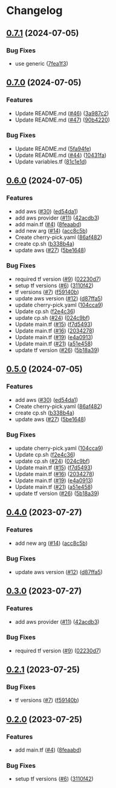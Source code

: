 # Changelog

## [0.7.1](https://github.com/maxsxu/demo-release-please-action/compare/v0.7.0...v0.7.1) (2024-07-05)


### Bug Fixes

* use generic ([7fea1f3](https://github.com/maxsxu/demo-release-please-action/commit/7fea1f3d91eee7311af460b0d9e8e8af1a5fe9de))

## [0.7.0](https://github.com/maxsxu/demo-release-please-action/compare/v0.6.0...v0.7.0) (2024-07-05)


### Features

* Update README.md ([#46](https://github.com/maxsxu/demo-release-please-action/issues/46)) ([3a987c2](https://github.com/maxsxu/demo-release-please-action/commit/3a987c2b03b2c12a0cb1e3cb0de736d04544ed8f))
* Update README.md ([#47](https://github.com/maxsxu/demo-release-please-action/issues/47)) ([90b4220](https://github.com/maxsxu/demo-release-please-action/commit/90b4220a915b2c41ea2699086b01508a73a07350))


### Bug Fixes

* Update README.md ([5fa94fe](https://github.com/maxsxu/demo-release-please-action/commit/5fa94fe88fb5dccb66888dda7c8972f3b7e0ead4))
* Update README.md ([#44](https://github.com/maxsxu/demo-release-please-action/issues/44)) ([10431fa](https://github.com/maxsxu/demo-release-please-action/commit/10431fa888018941a0be9f4aec4124c358270344))
* Update variables.tf ([81c1e1d](https://github.com/maxsxu/demo-release-please-action/commit/81c1e1dac6ad0043a0db02107c3683e0f21fd453))

## [0.6.0](https://github.com/maxsxu/demo-release-please-action/compare/v0.5.0...v0.6.0) (2024-07-05)


### Features

* add aws ([#30](https://github.com/maxsxu/demo-release-please-action/issues/30)) ([ed54da1](https://github.com/maxsxu/demo-release-please-action/commit/ed54da1f5ce07fa46f7aae505bf8e01b1e96b8c1))
* add aws provider ([#11](https://github.com/maxsxu/demo-release-please-action/issues/11)) ([42acdb3](https://github.com/maxsxu/demo-release-please-action/commit/42acdb3aed83a043581a6f6d87ff4767ca52a83e))
* add main.tf ([#4](https://github.com/maxsxu/demo-release-please-action/issues/4)) ([8feaabd](https://github.com/maxsxu/demo-release-please-action/commit/8feaabd427f3e3237a9dea4cf5646f163631108d))
* add new arg ([#14](https://github.com/maxsxu/demo-release-please-action/issues/14)) ([acc8c5b](https://github.com/maxsxu/demo-release-please-action/commit/acc8c5b9645643608f30f6f297fb987f81f3a956))
* Create cherry-pick.yaml ([86af482](https://github.com/maxsxu/demo-release-please-action/commit/86af4823688ec37c30efd5718b16bc2e68fc598d))
* create cp.sh ([b338b4a](https://github.com/maxsxu/demo-release-please-action/commit/b338b4a7dffa8d39c8106752a772b73f9eaaf96d))
* update aws ([#27](https://github.com/maxsxu/demo-release-please-action/issues/27)) ([5be1648](https://github.com/maxsxu/demo-release-please-action/commit/5be1648a708d7dd0ef833bc655846bf5b58ceb71))


### Bug Fixes

* required tf version ([#9](https://github.com/maxsxu/demo-release-please-action/issues/9)) ([02230d7](https://github.com/maxsxu/demo-release-please-action/commit/02230d70ce630f88d6666b36796d641a18c6941d))
* setup tf versions ([#6](https://github.com/maxsxu/demo-release-please-action/issues/6)) ([3110f42](https://github.com/maxsxu/demo-release-please-action/commit/3110f427b5de576c9c4a619a73ecd307edca1a2f))
* tf versions ([#7](https://github.com/maxsxu/demo-release-please-action/issues/7)) ([f59140b](https://github.com/maxsxu/demo-release-please-action/commit/f59140bbe1a5310d49a4ac9cab68e41132430d6c))
* update aws version ([#12](https://github.com/maxsxu/demo-release-please-action/issues/12)) ([d87ffa5](https://github.com/maxsxu/demo-release-please-action/commit/d87ffa501f8d9daa995a3e5970bc05f2a89aac68))
* update cherry-pick.yaml ([104cca9](https://github.com/maxsxu/demo-release-please-action/commit/104cca9252a450e1979bdc3d4fab4fadbb9d3043))
* Update cp.sh ([f2e4c36](https://github.com/maxsxu/demo-release-please-action/commit/f2e4c3677c3a1516e19da664cfd00e3520343dd7))
* update cp.sh ([#24](https://github.com/maxsxu/demo-release-please-action/issues/24)) ([024c9bf](https://github.com/maxsxu/demo-release-please-action/commit/024c9bfb54e6589cbe26e3bd605ea962e8e51b67))
* Update main.tf ([#15](https://github.com/maxsxu/demo-release-please-action/issues/15)) ([f7d5493](https://github.com/maxsxu/demo-release-please-action/commit/f7d5493c0d2ad7f4053d9240cc9ef83ef0086f5c))
* Update main.tf ([#16](https://github.com/maxsxu/demo-release-please-action/issues/16)) ([2034278](https://github.com/maxsxu/demo-release-please-action/commit/2034278e979d226954ce30b032b25bcd23a5fb1d))
* Update main.tf ([#19](https://github.com/maxsxu/demo-release-please-action/issues/19)) ([e4a0913](https://github.com/maxsxu/demo-release-please-action/commit/e4a091312b34e8c09aa5abda261db89eab9bdb1c))
* Update main.tf ([#21](https://github.com/maxsxu/demo-release-please-action/issues/21)) ([a51e458](https://github.com/maxsxu/demo-release-please-action/commit/a51e45818b6448ed7f821ca7a5cfd201e1a58357))
* update tf version ([#26](https://github.com/maxsxu/demo-release-please-action/issues/26)) ([5b18a39](https://github.com/maxsxu/demo-release-please-action/commit/5b18a39f2fa3b29df6b64b9ef19fa2d09187ce62))

## [0.5.0](https://github.com/maxsxu/demo-release-please-action/compare/v0.4.0...v0.5.0) (2024-07-05)


### Features

* add aws ([#30](https://github.com/maxsxu/demo-release-please-action/issues/30)) ([ed54da1](https://github.com/maxsxu/demo-release-please-action/commit/ed54da1f5ce07fa46f7aae505bf8e01b1e96b8c1))
* Create cherry-pick.yaml ([86af482](https://github.com/maxsxu/demo-release-please-action/commit/86af4823688ec37c30efd5718b16bc2e68fc598d))
* create cp.sh ([b338b4a](https://github.com/maxsxu/demo-release-please-action/commit/b338b4a7dffa8d39c8106752a772b73f9eaaf96d))
* update aws ([#27](https://github.com/maxsxu/demo-release-please-action/issues/27)) ([5be1648](https://github.com/maxsxu/demo-release-please-action/commit/5be1648a708d7dd0ef833bc655846bf5b58ceb71))


### Bug Fixes

* update cherry-pick.yaml ([104cca9](https://github.com/maxsxu/demo-release-please-action/commit/104cca9252a450e1979bdc3d4fab4fadbb9d3043))
* Update cp.sh ([f2e4c36](https://github.com/maxsxu/demo-release-please-action/commit/f2e4c3677c3a1516e19da664cfd00e3520343dd7))
* update cp.sh ([#24](https://github.com/maxsxu/demo-release-please-action/issues/24)) ([024c9bf](https://github.com/maxsxu/demo-release-please-action/commit/024c9bfb54e6589cbe26e3bd605ea962e8e51b67))
* Update main.tf ([#15](https://github.com/maxsxu/demo-release-please-action/issues/15)) ([f7d5493](https://github.com/maxsxu/demo-release-please-action/commit/f7d5493c0d2ad7f4053d9240cc9ef83ef0086f5c))
* Update main.tf ([#16](https://github.com/maxsxu/demo-release-please-action/issues/16)) ([2034278](https://github.com/maxsxu/demo-release-please-action/commit/2034278e979d226954ce30b032b25bcd23a5fb1d))
* Update main.tf ([#19](https://github.com/maxsxu/demo-release-please-action/issues/19)) ([e4a0913](https://github.com/maxsxu/demo-release-please-action/commit/e4a091312b34e8c09aa5abda261db89eab9bdb1c))
* Update main.tf ([#21](https://github.com/maxsxu/demo-release-please-action/issues/21)) ([a51e458](https://github.com/maxsxu/demo-release-please-action/commit/a51e45818b6448ed7f821ca7a5cfd201e1a58357))
* update tf version ([#26](https://github.com/maxsxu/demo-release-please-action/issues/26)) ([5b18a39](https://github.com/maxsxu/demo-release-please-action/commit/5b18a39f2fa3b29df6b64b9ef19fa2d09187ce62))

## [0.4.0](https://github.com/maxsxu/demo-release-please-action/compare/v0.3.0...v0.4.0) (2023-07-27)


### Features

* add new arg ([#14](https://github.com/maxsxu/demo-release-please-action/issues/14)) ([acc8c5b](https://github.com/maxsxu/demo-release-please-action/commit/acc8c5b9645643608f30f6f297fb987f81f3a956))


### Bug Fixes

* update aws version ([#12](https://github.com/maxsxu/demo-release-please-action/issues/12)) ([d87ffa5](https://github.com/maxsxu/demo-release-please-action/commit/d87ffa501f8d9daa995a3e5970bc05f2a89aac68))

## [0.3.0](https://github.com/maxsxu/demo-release-please-action/compare/v0.2.1...v0.3.0) (2023-07-27)


### Features

* add aws provider ([#11](https://github.com/maxsxu/demo-release-please-action/issues/11)) ([42acdb3](https://github.com/maxsxu/demo-release-please-action/commit/42acdb3aed83a043581a6f6d87ff4767ca52a83e))


### Bug Fixes

* required tf version ([#9](https://github.com/maxsxu/demo-release-please-action/issues/9)) ([02230d7](https://github.com/maxsxu/demo-release-please-action/commit/02230d70ce630f88d6666b36796d641a18c6941d))

## [0.2.1](https://github.com/maxsxu/demo-release-please-action/compare/v0.2.0...v0.2.1) (2023-07-25)


### Bug Fixes

* tf versions ([#7](https://github.com/maxsxu/demo-release-please-action/issues/7)) ([f59140b](https://github.com/maxsxu/demo-release-please-action/commit/f59140bbe1a5310d49a4ac9cab68e41132430d6c))

## [0.2.0](https://github.com/maxsxu/demo-release-please-action/compare/v0.1.0...v0.2.0) (2023-07-25)


### Features

* add main.tf ([#4](https://github.com/maxsxu/demo-release-please-action/issues/4)) ([8feaabd](https://github.com/maxsxu/demo-release-please-action/commit/8feaabd427f3e3237a9dea4cf5646f163631108d))


### Bug Fixes

* setup tf versions ([#6](https://github.com/maxsxu/demo-release-please-action/issues/6)) ([3110f42](https://github.com/maxsxu/demo-release-please-action/commit/3110f427b5de576c9c4a619a73ecd307edca1a2f))
